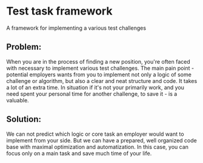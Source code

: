 # Test task framework
A framework for implementing a various test challenges

## Problem: 
When you are in the process of finding a new position, you're often faced with necessary to implement various test challenges.
The main pain point - potential employers wants from you to implement not only a logic of some challenge or algorithm, but also a clear and neat structure and code. It takes a lot of an extra time. In situation if it's not your primarily work, and you need spent your personal time for another challenge, to save it - is a valuable.

## Solution: 
We can not predict which logic or core task an employer would want to implement from your side. But we can have a prepared, well organized code base with maximal optimization and automatization. In this case, you can focus only on a main task and save much time of your life.
